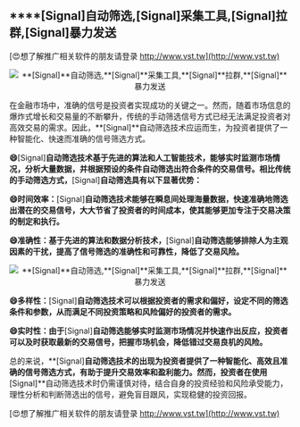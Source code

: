 ## ****[Signal]**自动筛选,**[Signal]**采集工具,**[Signal]**拉群,**[Signal]**暴力发送**

[😍想了解推广相关软件的朋友请登录 http://www.vst.tw](http://www.vst.tw)

 <center><img src="https://vst.tw/MP4/tuiguang/png/2.png" alt="**[Signal]**自动筛选,**[Signal]**采集工具,**[Signal]**拉群,**[Signal]**暴力发送"></center>

在金融市场中，准确的信号是投资者实现成功的关键之一。然而，随着市场信息的爆炸式增长和交易量的不断攀升，传统的手动筛选信号方式已经无法满足投资者对高效交易的需求。因此，**[Signal]**自动筛选技术应运而生，为投资者提供了一种智能化、快速而准确的信号筛选方式。

**😄**[Signal]**自动筛选技术基于先进的算法和人工智能技术，能够实时监测市场情况，分析大量数据，并根据预设的条件自动筛选出符合条件的交易信号。相比传统的手动筛选方式，**[Signal]**自动筛选具有以下显著优势：**

**😄时间效率：**[Signal]**自动筛选技术能够在瞬息间处理海量数据，快速准确地筛选出潜在的交易信号，大大节省了投资者的时间成本，使其能够更加专注于交易决策的制定和执行。**

**😄准确性：基于先进的算法和数据分析技术，**[Signal]**自动筛选能够排除人为主观因素的干扰，提高了信号筛选的准确性和可靠性，降低了交易风险。**

 <center><img src="https://vst.tw/MP4/tuiguang/png/8.png" alt="**[Signal]**自动筛选,**[Signal]**采集工具,**[Signal]**拉群,**[Signal]**暴力发送"></center>

**😄多样性：**[Signal]**自动筛选技术可以根据投资者的需求和偏好，设定不同的筛选条件和参数，从而满足不同投资策略和风险偏好的投资者的需求。**

**😄实时性：由于**[Signal]**自动筛选能够实时监测市场情况并快速作出反应，投资者可以及时获取最新的交易信号，把握市场机会，降低错过交易良机的风险。**

总的来说，**[Signal]**自动筛选技术的出现为投资者提供了一种智能化、高效且准确的信号筛选方式，有助于提升交易效率和盈利能力。然而，投资者在使用**[Signal]**自动筛选技术时仍需谨慎对待，结合自身的投资经验和风险承受能力，理性分析和判断筛选出的信号，避免盲目跟风，实现稳健的投资回报。

[😍想了解推广相关软件的朋友请登录 http://www.vst.tw](http://www.vst.tw)



